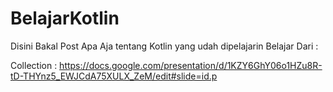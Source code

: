 # BelajarKotlin
Disini Bakal Post Apa Aja tentang Kotlin yang udah dipelajarin
Belajar Dari :

Collection : https://docs.google.com/presentation/d/1KZY6GhY06o1HZu8R-tD-THYnz5_EWJCdA75XULX_ZeM/edit#slide=id.p